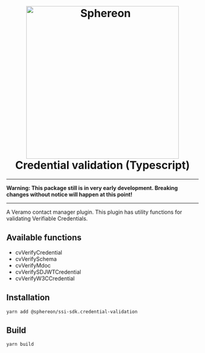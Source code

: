<!--suppress HtmlDeprecatedAttribute -->
<h1 align="center">
  <br>
  <a href="https://www.sphereon.com"><img src="https://sphereon.com/content/themes/sphereon/assets/img/logo.svg" alt="Sphereon" width="400"></a>
  <br>Credential validation (Typescript) 
  <br>
</h1>

---

**Warning: This package still is in very early development. Breaking changes without notice will happen at this point!**

---

A Veramo contact manager plugin. This plugin has utility functions for validating Verifiable Credentials.

## Available functions

- cvVerifyCredential
- cvVerifySchema
- cvVerifyMdoc
- cvVerifySDJWTCredential
- cvVerifyW3CCredential

## Installation

```shell
yarn add @sphereon/ssi-sdk.credential-validation
```

## Build

```shell
yarn build
```
